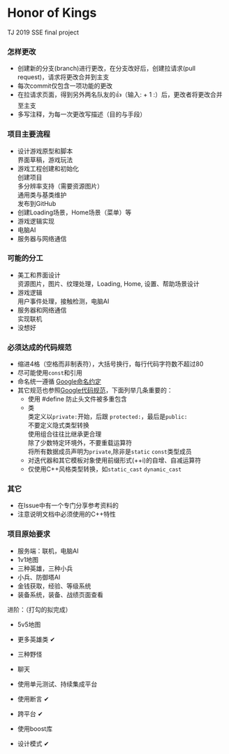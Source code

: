 # Honor of Kings
  TJ 2019 SSE final project

### 怎样更改
- 创建新的分支(branch)进行更改，在分支改好后，创建拉请求(pull request)，请求将更改合并到主支
- 每次commit仅包含一项功能的更改
- 在拉请求页面，得到另外两名队友的:+1:（输入: + 1 :）后，更改者将更改合并至主支
- 多写注释，为每一次更改写描述（目的与手段）

### 项目主要流程
- 设计游戏原型和脚本  
    界面草稿，游戏玩法
- 游戏工程创建和初始化  
    创建项目  
    多分辨率支持（需要资源图片）  
    通用类与基类维护  
    发布到GitHub  
- 创建Loading场景，Home场景（菜单）等  
- 游戏逻辑实现  
- 电脑AI
- 服务器与网络通信
    
### 可能的分工
- 美工和界面设计  
    资源图片，图片、纹理处理，Loading, Home, 设置、帮助场景设计  
- 游戏逻辑  
    用户事件处理，接触检测，电脑AI  
- 服务器和网络通信  
    实现联机  
- 没想好  
    
### 必须达成的代码规范
- 缩进4格（空格而非制表符），大括号换行，每行代码字符数不超过80
- 尽可能使用`const`和引用
- 命名统一遵循 [Google命名约定](https://zh-google-styleguide.readthedocs.io/en/latest/google-cpp-styleguide/naming/#)
- 其它规范也参照[Google代码规范](https://zh-google-styleguide.readthedocs.io/en/latest/google-cpp-styleguide/)，下面列举几条重要的：
  - 使用 #define 防止头文件被多重包含
  - 类  
    类定义以`private:`开始，后跟 `protected:`，最后是`public:`  
    不要定义隐式类型转换  
    使用组合往往比继承更合理  
    除了少数特定环境外，不要重载运算符  
    将所有数据成员声明为`private`,除非是`static` `const`类型成员  
  - 对迭代器和其它模板对象使用前缀形式(++i)的自增、自减运算符  
  - 仅使用C++风格类型转换，如`static_cast` `dynamic_cast`  

### 其它
- 在Issue中有一个专门分享参考资料的
- 注意说明文档中必须使用的C++特性

### 项目原始要求
- 服务端：联机，电脑AI
- 1v1地图
- 三种英雄，三种小兵
- 小兵、防御塔AI
- 金钱获取，经验、等级系统
- 装备系统，装备、战绩页面查看

进阶：（打勾的拟完成）
- 5v5地图
- 更多英雄类 ✔
- 三种野怪
- 聊天

- 使用单元测试、持续集成平台
- 使用断言 ✔
- 跨平台 ✔
- 使用boost库
- 设计模式 ✔
